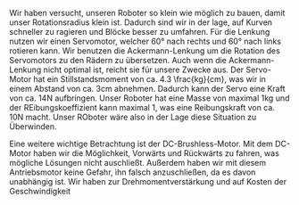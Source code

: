 Wir haben versucht, unseren Roboter so klein wie möglich zu bauen, damit unser Rotationsradius klein ist. Dadurch sind wir in der lage, auf Kurven schneller zu ragieren und Blöcke besser zu umfahren. Für die Lenkung nutzen wir einen Servomotor, welcher 60° nach rechts und 60° nach links rotieren kann. Wir benutzen die Ackermann-Lenkung um die Rotation des Servomotors zu den Rädern zu übersetzen. Auch wenn die Ackermann-Lenkung nicht optimal ist, reicht sie für unsere Zwecke aus. Der Servo-Motor hat ein Stillstandsmoment von ca. 4.3 \frac{kg}{cm}, was wir in einem Abstand von ca. 3cm abnehmen. Dadurch kann der Servo eine Kraft von ca. 14N aufbringen. Unser Roboter hat eine Masse von maximal 1kg und der REibungskoeffizient kann maximal 1, was eine Reibungskraft von ca. 10N macht. Unser ROboter wäre also in der Lage diese Situation zu Überwinden.

Eine weitere wichtige Betrachtung ist der DC-Brushless-Motor. Mit dem DC-Motor haben wir die Möglichkeit, Vorwärts und Rückwärts zu fahren, was mögliche Lösungen nicht auschließt. Außerdem haben wir mit diesem Antriebsmotor keine Gefahr, ihn falsch anzuschließen, da es davon unabhängig ist. Wir haben zur Drehmomentverstärkung und auf Kosten der Geschwindigkeit 
